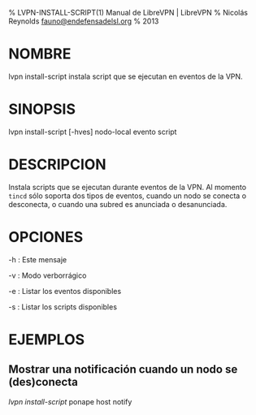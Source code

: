 % LVPN-INSTALL-SCRIPT(1) Manual de LibreVPN | LibreVPN
% Nicolás Reynolds <fauno@endefensadelsl.org>
% 2013

# NOMBRE

lvpn install-script instala script que se ejecutan en eventos de la VPN.


# SINOPSIS

lvpn install-script [-hves] nodo-local evento script


# DESCRIPCION

Instala scripts que se ejecutan durante eventos de la VPN.  Al momento
`tincd` sólo soporta dos tipos de eventos, cuando un nodo se conecta o
desconecta, o cuando una subred es anunciada o desanunciada.


# OPCIONES

-h
:    Este mensaje

-v
:    Modo verborrágico

-e
:    Listar los eventos disponibles

-s
:    Listar los scripts disponibles


# EJEMPLOS

## Mostrar una notificación cuando un nodo se (des)conecta

_lvpn install-script_ ponape host notify

